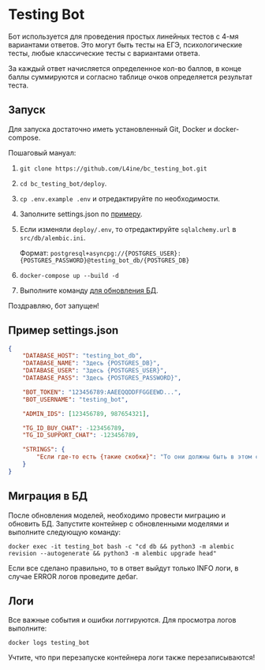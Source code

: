 # Testing Bot
Бот используется для проведения простых линейных тестов с 4-мя вариантами ответов. Это могут быть тесты на ЕГЭ, психологические тесты, любые классические тесты с вариантами ответа.

За каждый ответ начисляется определенное кол-во баллов, в конце баллы суммируются и согласно таблице очков определяется результат теста.

## Запуск
Для запуска достаточно иметь установленный Git, Docker и docker-compose.

Пошаговый мануал:

1. `git clone https://github.com/L4ine/bc_testing_bot.git`

2. `cd bc_testing_bot/deploy`.

3. `cp .env.example .env` и отредактируйте по необходимости.

4. Заполните settings.json по [примеру](#пример-settingsjson).

5. Если изменяли `deploy/.env`, то отредактируйте `sqlalchemy.url` в `src/db/alembic.ini`.

    Формат: `postgresql+asyncpg://{POSTGRES_USER}:{POSTGRES_PASSWORD}@testing_bot_db/{POSTGRES_DB}`

6. `docker-compose up --build -d`

7. Выполните команду [для обновления БД](#миграция-в-бд).

Поздравляю, бот запущен!

## Пример settings.json
```JSON
{
	"DATABASE_HOST": "testing_bot_db",
	"DATABASE_NAME": "Здесь {POSTGRES_DB}",
	"DATABASE_USER": "Здесь {POSTGRES_USER}",
	"DATABASE_PASS": "Здесь {POSTGRES_PASSWORD}",

	"BOT_TOKEN": "123456789:AAEEQQDDFFGGEEWD...",
	"BOT_USERNAME": "testing_bot",

	"ADMIN_IDS": [123456789, 987654321],

	"TG_ID_BUY_CHAT": -123456789,
	"TG_ID_SUPPORT_CHAT": -123456789,

    "STRINGS": {
        "Если где-то есть {такие скобки}": "То они должны быть в этом сообщении, если их убрать, что-нибудь {сломается}"
    }
}
```

## Миграция в БД
После обновления моделей, необходимо провести миграцию и обновить БД. Запустите контейнер с обновленными моделями и выполните следующую команду:

`docker exec -it testing_bot bash -c "cd db && python3 -m alembic revision --autogenerate && python3 -m alembic upgrade head"`

Если все сделано правильно, то в ответ выйдут только INFO логи, в случае ERROR логов проведите дебаг.

## Логи
Все важные события и ошибки логгируются. Для просмотра логов выполните:

`docker logs testing_bot`

Учтите, что при перезапуске контейнера логи также перезаписываются!